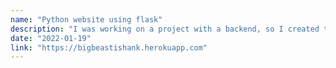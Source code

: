 ```yaml
---
name: "Python website using flask"
description: "I was working on a project with a backend, so I created this personal website in Python but without a backend. This is based on the flask. It is basic HTML and CSS with python logic."
date: "2022-01-19"
link: "https://bigbeastishank.herokuapp.com"
---
```

